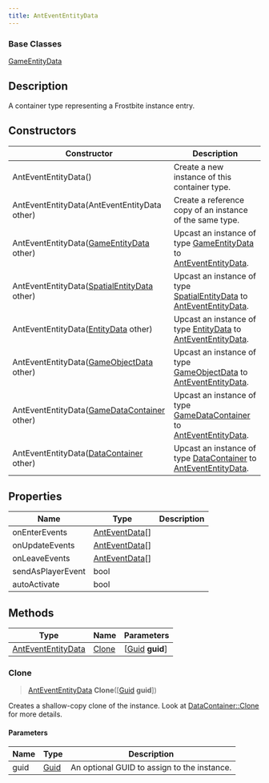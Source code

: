 ```yaml
---
title: AntEventEntityData
---
```

### Base Classes

[GameEntityData](GameEntityData)

## Description

A container type representing a Frostbite instance entry.

## Constructors

| Constructor                                                                   | Description                                                                                                                 |
| ----------------------------------------------------------------------------- | --------------------------------------------------------------------------------------------------------------------------- |
| AntEventEntityData()                                                          | Create a new instance of this container type.                                                                               |
| AntEventEntityData(AntEventEntityData other)                                  | Create a reference copy of an instance of the same type.                                                                    |
| AntEventEntityData([GameEntityData](GameEntityData) other)                    | Upcast an instance of type [GameEntityData](GameEntityData) to [AntEventEntityData](AntEventEntityData).                    |
| AntEventEntityData([SpatialEntityData](SpatialEntityData) other)              | Upcast an instance of type [SpatialEntityData](SpatialEntityData) to [AntEventEntityData](AntEventEntityData).              |
| AntEventEntityData([EntityData](EntityData) other)                            | Upcast an instance of type [EntityData](EntityData) to [AntEventEntityData](AntEventEntityData).                            |
| AntEventEntityData([GameObjectData](GameObjectData) other)                    | Upcast an instance of type [GameObjectData](GameObjectData) to [AntEventEntityData](AntEventEntityData).                    |
| AntEventEntityData([GameDataContainer](GameDataContainer) other)              | Upcast an instance of type [GameDataContainer](GameDataContainer) to [AntEventEntityData](AntEventEntityData).              |
| AntEventEntityData([DataContainer](/vext/ref/shared/class/datacontainer) other) | Upcast an instance of type [DataContainer](/vext/ref/shared/class/datacontainer) to [AntEventEntityData](AntEventEntityData). |

## Properties

| Name              | Type                             | Description |
| ----------------- | -------------------------------- | ----------- |
| onEnterEvents     | [AntEventData](AntEventData)\[\] |             |
| onUpdateEvents    | [AntEventData](AntEventData)\[\] |             |
| onLeaveEvents     | [AntEventData](AntEventData)\[\] |             |
| sendAsPlayerEvent | bool                             |             |
| autoActivate      | bool                             |             |

## Methods

| Type                                     | Name            | Parameters                                     |
| ---------------------------------------- | --------------- | ---------------------------------------------- |
| [AntEventEntityData](AntEventEntityData) | [Clone](#clone) | \[[Guid](/vext/ref/shared/class/guid) **guid**\] |

### Clone

> [AntEventEntityData](AntEventEntityData) **Clone**(\[[Guid](/vext/ref/shared/class/guid) **guid**\])

Creates a shallow-copy clone of the instance. Look at [DataContainer::Clone](/vext/ref/shared/class/datacontainer#clone) for more details.

#### Parameters

| Name | Type         | Description                                 |
| ---- | ------------ | ------------------------------------------- |
| guid | [Guid](Guid) | An optional GUID to assign to the instance. |
